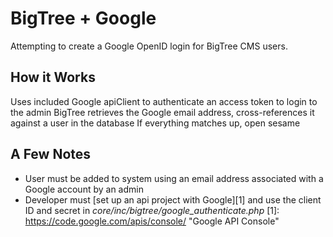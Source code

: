 BigTree + Google
================
Attempting to create a Google OpenID login for BigTree CMS users.

How it Works
------------
Uses included Google apiClient to authenticate an access token to login to the admin
BigTree retrieves the Google email address, cross-references it against a user in the database
If everything matches up, open sesame

A Few Notes
-----------
* User must be added to system using an email address associated with a Google account by an admin
* Developer must [set up an api project with Google][1] and use the client ID and secret in *core/inc/bigtree/google_authenticate.php* 
[1]: https://code.google.com/apis/console/ "Google API Console"